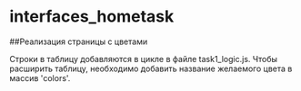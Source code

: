 # interfaces_hometask

##Реализация страницы с цветами

Строки в таблицу добавляются в цикле в файле task1_logic.js. Чтобы расширить таблицу, необходимо добавить название желаемого цвета в массив 'colors'.